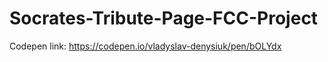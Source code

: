 # Socrates-Tribute-Page-FCC-Project

Codepen link: https://codepen.io/vladyslav-denysiuk/pen/bOLYdx
